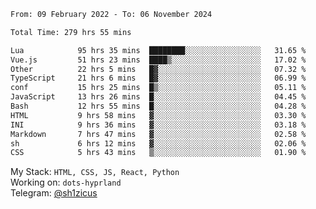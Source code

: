 <!--START_SECTION:waka-->

```txt
From: 09 February 2022 - To: 06 November 2024

Total Time: 279 hrs 55 mins

Lua            95 hrs 35 mins  ████████░░░░░░░░░░░░░░░░░   31.65 %
Vue.js         51 hrs 23 mins  ████▒░░░░░░░░░░░░░░░░░░░░   17.02 %
Other          22 hrs 5 mins   █▓░░░░░░░░░░░░░░░░░░░░░░░   07.32 %
TypeScript     21 hrs 6 mins   █▓░░░░░░░░░░░░░░░░░░░░░░░   06.99 %
conf           15 hrs 25 mins  █▒░░░░░░░░░░░░░░░░░░░░░░░   05.11 %
JavaScript     13 hrs 26 mins  █░░░░░░░░░░░░░░░░░░░░░░░░   04.45 %
Bash           12 hrs 55 mins  █░░░░░░░░░░░░░░░░░░░░░░░░   04.28 %
HTML           9 hrs 58 mins   ▓░░░░░░░░░░░░░░░░░░░░░░░░   03.30 %
INI            9 hrs 36 mins   ▓░░░░░░░░░░░░░░░░░░░░░░░░   03.18 %
Markdown       7 hrs 47 mins   ▓░░░░░░░░░░░░░░░░░░░░░░░░   02.58 %
sh             6 hrs 12 mins   ▓░░░░░░░░░░░░░░░░░░░░░░░░   02.06 %
CSS            5 hrs 43 mins   ▒░░░░░░░░░░░░░░░░░░░░░░░░   01.90 %
```

<!--END_SECTION:waka-->
My Stack: `HTML, CSS, JS, React, Python` <br>
Working on: `dots-hyprland` <br>
Telegram: [@sh1zicus](https://t.me/sh1zicus) 

